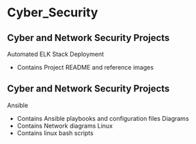# Cyber_Security

## Cyber and Network Security Projects
Automated ELK Stack Deployment
- Contains Project README and reference images

## Cyber and Network Security Projects
Ansible
- Contains Ansible playbooks and configuration files
Diagrams
- Contains Network diagrams
Linux
- Contains linux bash scripts
